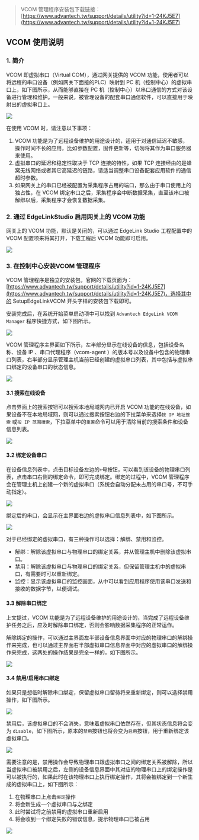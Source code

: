
> VCOM 管理程序安装包下载链接：[https://www.advantech.tw/support/details/utility?id=1-24KJ5E7](https://www.advantech.tw/support/details/utility?id=1-24KJ5E7)


## VCOM 使用说明

### 1. 简介

VCOM 即虚拟串口（Virtual COM），通过网关提供的 VCOM 功能，使用者可以将远程的串口设备（例如网关下面接的PLC）映射到 PC 机（控制中心）的虚拟串口上，如下图所示，从而能够直接在 PC 机（控制中心）以串口通信的方式对该设备进行管理和维护。一般来说，被管理设备的配套串口通信软件，可以直接用于映射出的虚拟串口上。

![](VCOM_1.png)

在使用 VCOM 时，请注意以下事项：

1. VCOM 功能是为了远程设备维护的用途设计的，适用于对通信延迟不敏感，操作时间不长的应用，比如参数配置，固件更新等，切勿将其作为串口服务器来使用。
2. 虚拟串口的延迟和稳定性取决于 TCP 连接的特性，如果 TCP 连接经由的是蜂窝无线网络或者其它高延迟的链路，请适当调整串口设备配套应用软件的通信超时参数。
3. 如果网关上的串口已经被配置为采集程序占用的端口，那么由于串口使用上的独占性，在 VCOM 绑定串口之后，采集程序会中断数据采集，直至该串口被解绑以后，采集程序才会恢复数据采集。



### 2. 通过 EdgeLinkStudio 启用网关上的 VCOM 功能

网关上的 VCOM 功能，默认是关闭的，可以通过 EdgeLink Studio 工程配置中的 VCOM 配置项来将其打开，下载工程后 VCOM 功能即可启用。

![](VCOM_2.png)



### 3. 在控制中心安装VCOM 管理程序

VCOM 管理程序是独立的安装包，官网的下载页面为：[https://www.advantech.tw/support/details/utility?id=1-24KJ5E7](https://www.advantech.tw/support/details/utility?id=1-24KJ5E7)，选择其中的 SetupEdgeLinkVCOM 开头字样的安装包下载即可。

安装完成后，在系统开始菜单启动项中可以找到 `Advantech EdgeLink VCOM Manager` 程序快捷方式，如下图所示。

![](VCOM_3.png)

VCOM 管理程序主界面如下所示，左半部分显示在线设备的信息，包括设备名称、设备 IP 、串口代理程序（vcom-agent ）的版本号以及设备中包含的物理串口列表，右半部分显示管理主机当前已经创建的虚拟串口列表，其中包括与虚拟串口绑定的设备串口的状态信息。

![](VCOM_4.png)



#### 3.1 搜索在线设备

点击界面上的搜索按钮可以搜索本地局域网内已开启 VCOM 功能的在线设备，如果设备不在本地局域网，则可以通过搜索按钮右边的下拉菜单来选择`按 IP 地址搜索` 或`按 IP 范围搜索`，下拉菜单中的`重置`命令可以用于清除当前的搜索条件和设备信息列表。

![](VCOM_5.png)



#### 3.2 绑定设备串口

在设备信息列表中，点击目标设备左边的`+`号按钮，可以看到该设备的物理串口列表，点击串口右侧的绑定命令，即可完成绑定。绑定的过程中，VCOM 管理程序会在管理主机上创建一个新的虚拟串口（系统会自动分配未占用的串口号，不可手动指定）。

![](VCOM_6.png)

绑定后的串口，会显示在主界面右边的虚拟串口信息列表中，如下图所示。

![](VCOM_7.png)

对于已经绑定的虚拟串口，有三种操作可以选择：解绑、禁用和监控。

* 解绑：解除该虚拟串口与物理串口的绑定关系，并从管理主机中删除该虚拟串口。
* 禁用：解除该虚拟串口与物理串口的绑定关系，但保留管理主机中的虚拟串口，有需要时可以重新绑定。
* 监控：显示该虚拟串口的监控画面，从中可以看到应用程序使用该串口发送和接收的数据字节，以便调试。



#### 3.3 解除串口绑定

上文提过，VCOM 功能是为了远程设备维护的用途设计的，当完成了远程设备维护任务之后，应及时解除串口绑定，否则会影响数据采集程序的正常运作。

解除绑定的操作，可以通过主界面左半部设备信息界面中对应的物理串口的解绑操作来完成，也可以通过主界面右半部虚拟串口信息界面中对应的虚拟串口的解绑操作来完成，这两处的操作结果是完全一样的，如下图所示。

![](VCOM_8.png)



#### 3.4 禁用/启用串口绑定

如果只是想临时解除串口绑定，保留虚拟串口留待将来重新绑定，则可以选择禁用操作，如下图所示。

![](VCOM_9.png)

禁用后，该虚拟串口的不会消失，意味着虚拟串口依然存在，但其状态信息将会变为 `disable`，如下图所示，原本的`禁用`按钮也将会变为`启用`按钮，用于重新绑定该虚拟串口。

![](VCOM_10.png)

需要注意的是，禁用操作会导致物理串口跟虚拟串口之间的绑定关系被解除，所以当虚拟串口被禁用之后，左侧的设备信息界面中其对应的物理串口上的绑定操作是可以被执行的，如果此时在该物理串口上执行绑定操作，其将会被绑定到一个新生成的虚拟串口上，如下图所示：

1. 在物理串口上点击`绑定`操作
2. 将会新生成一个虚拟串口与之绑定
3. 此时尝试将之前禁用的虚拟串口重新启用
4. 将会收到一个绑定失败的错误信息，提示物理串口已被占用

![](VCOM_11.png)

